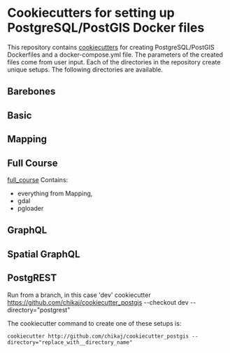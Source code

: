 # Cookiecutters for setting up PostgreSQL/PostGIS Docker files

This repository contains [cookiecutters](https://github.com/cookiecutter/cookiecutter) for creating 
PostgreSQL/PostGIS Dockerfiles and a docker-compose.yml file. The parameters of the created files
come from user input. Each of the directories in the repository create unique setups. The following 
directories are available.

## Barebones


## Basic


## Mapping


## Full Course
[full_course](https://github.com/chikaj/cookiecutter_postgis/tree/main/full_course)
Contains:
* everything from Mapping, 
* gdal
* pgloader

## GraphQL


## Spatial GraphQL

## PostgREST

Run from a branch, in this case 'dev'
cookiecutter https://github.com/chikaj/cookiecutter_postgis --checkout dev --directory="postgrest"



The cookiecutter command to create one of these setups is:

`cookiecutter http://github.com/chikaj/cookiecutter_postgis --directory="replace_with__directory_name"`
